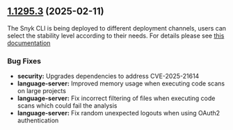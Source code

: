## [1.1295.3](https://github.com/snyk/snyk/compare/v1.1295.2...v1.1295.3) (2025-02-11)

The Snyk CLI is being deployed to different deployment channels, users can select the stability level according to their needs. For details please see [this documentation](https://docs.snyk.io/snyk-cli/releases-and-channels-for-the-snyk-cli)

### Bug Fixes

* **security:** Upgrades dependencies to address CVE-2025-21614
* **language-server:** Improved memory usage when executing code scans on large projects
* **language-server:** Fix incorrect filtering of files when executing code scans which could fail the analysis
* **language-server:** Fix random unexpected logouts when using OAuth2 authentication 